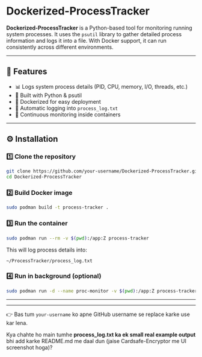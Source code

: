 # Dockerized-ProcessTracker

**Dockerized-ProcessTracker** is a Python-based tool for monitoring running system processes.
It uses the `psutil` library to gather detailed process information and logs it into a file.
With Docker support, it can run consistently across different environments.

---

## 🚀 Features

* 📊 Logs system process details (PID, CPU, memory, I/O, threads, etc.)
* 🐍 Built with Python & psutil
* 🐳 Dockerized for easy deployment
* 📂 Automatic logging into `process_log.txt`
* 🔁 Continuous monitoring inside containers

---

## ⚙️ Installation

### 1️⃣ Clone the repository

```bash
git clone https://github.com/your-username/Dockerized-ProcessTracker.git
cd Dockerized-ProcessTracker
```

### 2️⃣ Build Docker image

```bash
sudo podman build -t process-tracker .
```

### 3️⃣ Run the container

```bash
sudo podman run --rm -v $(pwd):/app:Z process-tracker
```

This will log process details into:

```
~/ProcessTracker/process_log.txt
```

### 4️⃣ Run in background (optional)

```bash
sudo podman run -d --name proc-monitor -v $(pwd):/app:Z process-tracker
```

---





---

👉 Bas tum `your-username` ko apne GitHub username se replace karke use kar lena.

Kya chahte ho main tumhe **process_log.txt ka ek small real example output** bhi add karke README.md me daal dun (jaise Cardsafe-Encryptor me UI screenshot hoga)?
